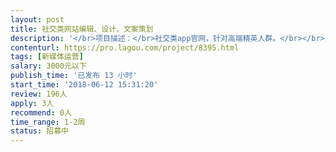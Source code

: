 ```yaml
---                
layout: post       
title: 社交类网站编辑、设计、文案策划           
description: '</br>项目描述：</br>社交类app官网，针对高端精英人群。</br></br>人员要求：</br>1、负责公司官网页面设计、文案策划、文字及图片编辑和排版；</br>2、app里面的一些文字性工作。</br>'     
contenturl: https://pro.lagou.com/project/8395.html      
tags: [新媒体运营]            
salary: 3000元以下          
publish_time: '已发布 13 小时'         
start_time: '2018-06-12 15:31:20'           
review: 196人                   
apply: 3人                   
recommend: 0人                   
time_range: 1-2周              
status: 招募中                  
---                 
```

